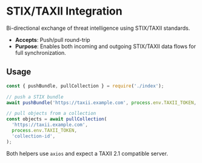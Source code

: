 # STIX/TAXII Integration

Bi-directional exchange of threat intelligence using STIX/TAXII standards.

- **Accepts**: Push/pull round-trip
- **Purpose**: Enables both incoming and outgoing STIX/TAXII data flows for full synchronization.

## Usage

```js
const { pushBundle, pullCollection } = require('./index');

// push a STIX bundle
await pushBundle('https://taxii.example.com', process.env.TAXII_TOKEN, bundle);

// pull objects from a collection
const objects = await pullCollection(
  'https://taxii.example.com',
  process.env.TAXII_TOKEN,
  'collection-id',
);
```

Both helpers use `axios` and expect a TAXII 2.1 compatible server.
